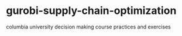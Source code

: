 # gurobi-supply-chain-optimization
columbia university decision making course practices and exercises
